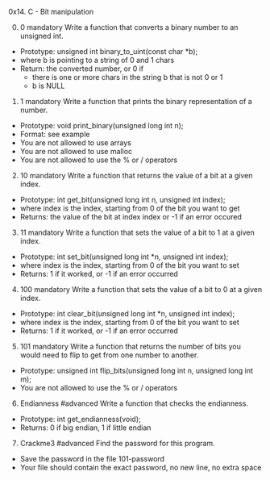 0x14. C - Bit manipulation

0. 0
mandatory
Write a function that converts a binary number to an unsigned int.

- Prototype: unsigned int binary_to_uint(const char *b);
- where b is pointing to a string of 0 and 1 chars
- Return: the converted number, or 0 if
	- there is one or more chars in the string b that is not 0 or 1
	- b is NULL

1. 1
mandatory
Write a function that prints the binary representation of a number.

- Prototype: void print_binary(unsigned long int n);
- Format: see example
- You are not allowed to use arrays
- You are not allowed to use malloc
- You are not allowed to use the % or / operators

2. 10
mandatory
Write a function that returns the value of a bit at a given index.

- Prototype: int get_bit(unsigned long int n, unsigned int index);
- where index is the index, starting from 0 of the bit you want to get
- Returns: the value of the bit at index index or -1 if an error occured

3. 11
mandatory
Write a function that sets the value of a bit to 1 at a given index.

- Prototype: int set_bit(unsigned long int *n, unsigned int index);
- where index is the index, starting from 0 of the bit you want to set
- Returns: 1 if it worked, or -1 if an error occurred

4. 100
mandatory
Write a function that sets the value of a bit to 0 at a given index.

- Prototype: int clear_bit(unsigned long int *n, unsigned int index);
- where index is the index, starting from 0 of the bit you want to set
- Returns: 1 if it worked, or -1 if an error occurred

5. 101
mandatory
Write a function that returns the number of bits you would need to flip to get from one number to another.

- Prototype: unsigned int flip_bits(unsigned long int n, unsigned long int m);
- You are not allowed to use the % or / operators

6. Endianness
#advanced
Write a function that checks the endianness.

- Prototype: int get_endianness(void);
- Returns: 0 if big endian, 1 if little endian

7. Crackme3
#advanced
Find the password for this program.

- Save the password in the file 101-password
- Your file should contain the exact password, no new line, no extra space










